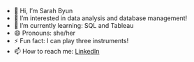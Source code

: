 - 👋 Hi, I’m Sarah Byun
- 👀 I’m interested in data analysis and database management!
- 🌱 I’m currently learning: SQL and Tableau
- 😄 Pronouns: she/her
- ⚡ Fun fact: I can play three instruments!
- 📫 How to reach me: <a href="https://www.linkedin.com/in/sarah-byun-2019/">LinkedIn</a>

<!---
sbyun72/sbyun72 is a ✨ special ✨ repository because its `README.md` (this file) appears on your GitHub profile.
You can click the Preview link to take a look at your changes.

--->
